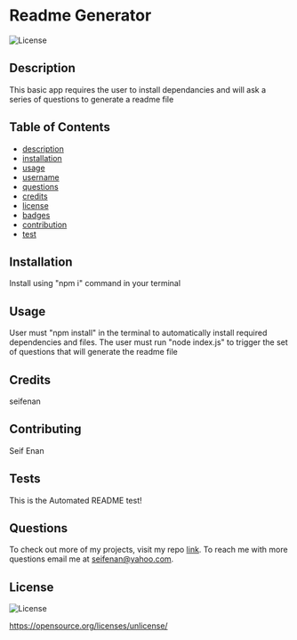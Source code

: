 
  # Readme Generator  
  ![License](https://img.shields.io/badge/License-No_License-blue.svg)

  ## Description  
  This basic app requires the user to install dependancies and will ask a series of questions to generate a readme file

  ## Table of Contents 
  * [description](#description)
  * [installation](#installation)
  * [usage](#usage)
  * [username](#username)
  * [questions](#questions)
  * [credits](#credits)
  * [license](#license)
  * [badges](#badges)
  * [contribution](#contribution)
  * [test](#test)
  
  ## Installation
  Install using "npm i" command in your terminal

  ## Usage 
  User must "npm install" in the terminal to automatically install required dependencies and files. The user must run "node index.js" to trigger the set of questions that will generate the readme file

  ## Credits
  seifenan

  ## Contributing
  Seif Enan

  ## Tests
  This is the Automated README test!

  ## Questions
  To check out more of my projects, visit my repo [link](https://github.com/seifenan).
  To reach me with more questions email me at seifenan@yahoo.com. 

  ## License
  ![License](https://img.shields.io/badge/License-No_License-blue.svg)
  
  https://opensource.org/licenses/unlicense/
